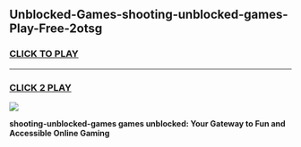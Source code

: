 
## Unblocked-Games-shooting-unblocked-games-Play-Free-2otsg
<h3>
<a href="https://premium76.site?title=shooting-unblocked-games&ref=21A">CLICK TO PLAY</a></h3>
<hr>

<h3>
<a href="https://premium76.site?title=shooting-unblocked-games&ref=21A">CLICK 2 PLAY</a>
  
</h3>

<a href="https://premium76.site?title=shooting-unblocked-games&ref=21A"><img src="https://clearcache.store/games.png"></a>


**shooting-unblocked-games games unblocked: Your Gateway to Fun and Accessible Online Gaming**
